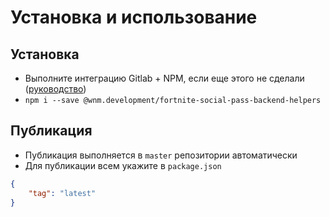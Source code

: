 # Установка и использование

## Установка

* Выполните интеграцию Gitlab + NPM, если еще этого не
  сделали ([руководство](https://gitlab.com/wnm.development/wnm/vue-development/-/blob/master/docs/Create.md))
* `npm i --save @wnm.development/fortnite-social-pass-backend-helpers`

## Публикация

* Публикация выполняется в `master` репозитории автоматически
* Для публикации всем укажите в `package.json`

```json
{
    "tag": "latest"
}
```
